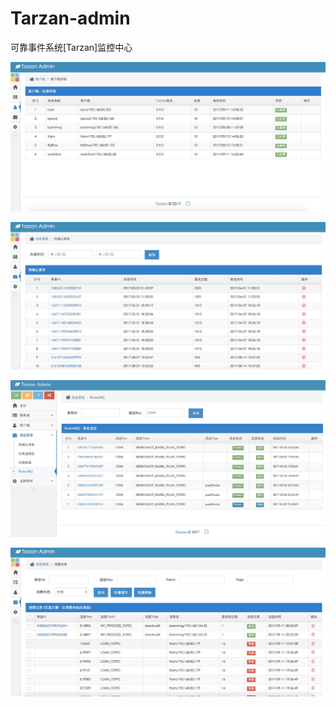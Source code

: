 # Tarzan-admin
可靠事件系统[Tarzan]监控中心

![ClientList](https://github.com/beston123/Tarzan-admin/blob/master/screenshots/ClientList.png)

![TransactionList](https://github.com/beston123/Tarzan-admin/blob/master/screenshots/TransactionList.png)

![RocketMQ](https://github.com/beston123/Tarzan-admin/blob/master/screenshots/RocketMQ.png)

![ConsumeResult](https://github.com/beston123/Tarzan-admin/blob/master/screenshots/ConsumeResult.png)
